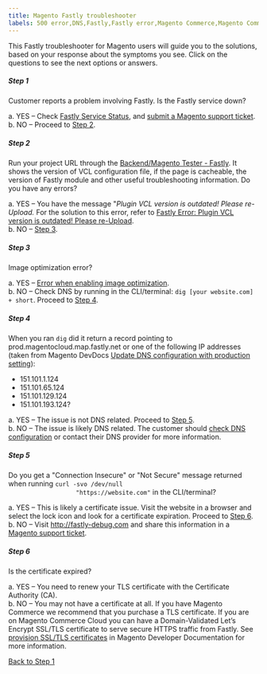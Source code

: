 ```yaml
---
title: Magento Fastly troubleshooter
labels: 500 error,DNS,Fastly,Fastly error,Magento Commerce,Magento Commerce Cloud,SSL,TLS,VCL,certificate,configuration,connection,site not loading,troubleshooting
---
```


This Fastly troubleshooter for Magento users will guide you to the solutions, based on your response about the symptoms you see. Click on the questions to see the next options or answers. 

<div class="zd-accordion">
<!---------This is one whole accordion panel.--------------->
<div class="zd-accordion-panel">
<h5>Step 1</h5>
<div class="zd-accordion-section">Customer reports a problem involving Fastly. Is the Fastly service down? </div>
<p class="zd-accordion-text">a. YES – Check <a href="https://status.fastly.com/">Fastly Service Status</a>, and <a href="https://support.magento.com/hc/en-us/articles/360019088251">submit a Magento support ticket</a>. <br/>b. NO – Proceed to <a class="accordion-anchor" href="#zd-accordion-2">Step 2</a>.</p>
</div>
<!---------This is one whole accordion panel.--------------->
<div class="zd-accordion-panel">
<h5>Step 2</h5>
<div class="zd-accordion-section">Run your project URL through the <a href="https://magento-tester.global.ssl.fastly.net/magento-tester/">Backend/Magento Tester - Fastly</a>.  It shows the version of VCL configuration file, if the page is cacheable, the version of Fastly module and other useful troubleshooting information. Do you have any errors?</div>
<p class="zd-accordion-text">a. YES – You have the message "<em>Plugin VCL version is outdated! Please re-Upload. </em>For the solution to this error, refer to <a href="https://support.magento.com/hc/en-us/articles/360036318311">Fastly Error: Plugin VCL version is outdated! Please re-Upload</a>.<a href="https://support.magento.com/hc/en-us/articles/360036318311"><br/></a>b. NO – <a class="accordion-anchor" href="#zd-accordion-3">Step 3</a>.</p>
</div>
<!---------This is one whole accordion panel.--------------->
<div class="zd-accordion-panel">
<h5>Step 3</h5>
</div>
<div class="zd-accordion-panel">
<div class="zd-accordion-section">Image optimization error?</div>
<p class="zd-accordion-text">a. YES – <a href="https://support.magento.com/hc/en-us/articles/360036557771">Error when enabling image optimization</a>.<br/>b. NO – Check DNS by running in the CLI/terminal: <code>dig [your website.com] + short</code>. Proceed to <a class="accordion-anchor" href="#zd-accordion-4">Step 4</a>. </p>
</div>
<!---------This is one whole accordion panel.--------------->
<div class="zd-accordion-panel">
<h5>Step 4</h5>
<div class="zd-accordion-section">When you ran <code>dig</code> did it return a record pointing to prod.magentocloud.map.fastly.net or one of the following IP addresses (taken from Magento DevDocs <a href="https://devdocs.magento.com/cloud/live/site-launch-checklist.html#dns">Update DNS configuration with production setting</a>):<br/>
<ul>
<li>151.101.1.124</li>
<li>151.101.65.124</li>
<li>151.101.129.124</li>
<li>151.101.193.124?</li>
</ul>
</div>
<p class="zd-accordion-text">a. YES – The issue is not DNS related. Proceed to <a class="accordion-anchor" href="#zd-accordion-5">Step 5</a>. <br/>b. NO – The issue is likely DNS related. The customer should <a href="https://devdocs.magento.com/cloud/live/site-launch-checklist.html#dns">check DNS configuration</a> or contact their DNS provider for more information.  </p>
</div>
<!---------This is one whole accordion panel.--------------->
<div class="zd-accordion-panel">
<h5>Step 5</h5>
<div class="zd-accordion-section">Do you get a "Connection Insecure" or "Not Secure" message returned when running   <code>curl -svo /dev/null
                   "https://website.com"</code> in the CLI/terminal?</div>
<p class="zd-accordion-text">a. YES  –  This is likely a certificate issue. Visit the website in a browser and select the lock icon and look for a certificate expiration. Proceed to <a class="accordion-anchor" href="#zd-accordion-6">Step 6</a>. <br/>b. NO – Visit <a href="http://www.fastly-debug.com/">http://fastly-debug.com</a> and share this information in a <a href="https://support.magento.com/hc/en-us/articles/360019088251">Magento support ticket</a>.  </p>
</div>
<!---------This is one whole accordion panel.--------------->
<div class="zd-accordion-panel">
<h5>Step 6</h5>
<div class="zd-accordion-section">Is the certificate expired?</div>
<p class="zd-accordion-text">a. YES – You need to renew your TLS certificate with the Certificate Authority (CA).<br/>b. NO – You may not have a certificate at all. If you have Magento Commerce we recommend that you purchase a TLS certificate. If you are on Magento Commerce Cloud you can have a Domain-Validated Let’s Encrypt SSL/TLS certificate to serve secure HTTPS traffic from Fastly. See <a href="https://devdocs.magento.com/cloud/cdn/configure-fastly.html#provision-ssltls-certificates">provision SSL/TLS certificates</a> in Magento Developer Documentation for more information. </p>
</div>
<p><a href="#zd-accordion-1">Back to Step 1</a></p>
</div>